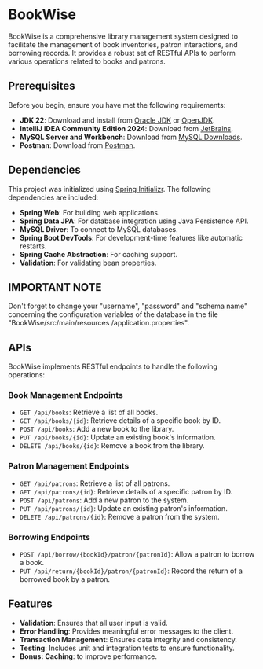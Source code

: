 # BookWise

BookWise is a comprehensive library management system designed to facilitate the management of book inventories, patron interactions, and borrowing records. It provides a robust set of RESTful APIs to perform various operations related to books and patrons.

## Prerequisites

Before you begin, ensure you have met the following requirements:

- **JDK 22**: Download and install from [Oracle JDK](https://www.oracle.com/eg/java/technologies/downloads/) or [OpenJDK](https://openjdk.org/install/).
- **IntelliJ IDEA Community Edition 2024**: Download from [JetBrains](https://www.jetbrains.com/idea/download/).
- **MySQL Server and Workbench**: Download from [MySQL Downloads](https://www.mysql.com/downloads/).
- **Postman**: Download from [Postman](https://www.postman.com/downloads/).

## Dependencies

This project was initialized using [Spring Initializr](https://start.spring.io/). The following dependencies are included:

- **Spring Web**: For building web applications.
- **Spring Data JPA**: For database integration using Java Persistence API.
- **MySQL Driver**: To connect to MySQL databases.
- **Spring Boot DevTools**: For development-time features like automatic restarts.
- **Spring Cache Abstraction**: For caching support.
- **Validation**: For validating bean properties.

## IMPORTANT NOTE
Don't forget to change your "username", "password" and "schema name" concerning the configuration variables of the database in the file "BookWise/src/main/resources
/application.properties". 

## APIs

BookWise implements RESTful endpoints to handle the following operations:

### Book Management Endpoints

- `GET /api/books`: Retrieve a list of all books.
- `GET /api/books/{id}`: Retrieve details of a specific book by ID.
- `POST /api/books`: Add a new book to the library.
- `PUT /api/books/{id}`: Update an existing book's information.
- `DELETE /api/books/{id}`: Remove a book from the library.

### Patron Management Endpoints

- `GET /api/patrons`: Retrieve a list of all patrons.
- `GET /api/patrons/{id}`: Retrieve details of a specific patron by ID.
- `POST /api/patrons`: Add a new patron to the system.
- `PUT /api/patrons/{id}`: Update an existing patron's information.
- `DELETE /api/patrons/{id}`: Remove a patron from the system.

### Borrowing Endpoints

- `POST /api/borrow/{bookId}/patron/{patronId}`: Allow a patron to borrow a book.
- `PUT /api/return/{bookId}/patron/{patronId}`: Record the return of a borrowed book by a patron.

## Features

- **Validation**: Ensures that all user input is valid.
- **Error Handling**: Provides meaningful error messages to the client.
- **Transaction Management**: Ensures data integrity and consistency.
- **Testing**: Includes unit and integration tests to ensure functionality.
- **Bonus: Caching**: to improve performance.
